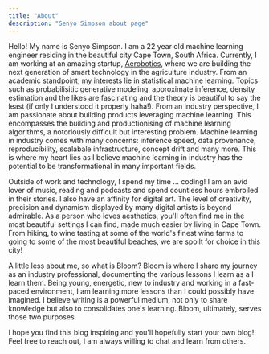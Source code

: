 ```yaml
---
title: "About"
description: "Senyo Simpson about page"
---
```


Hello! My name is Senyo Simpson. I am a 22 year old machine learning engineer residing in the beautiful city Cape Town, South Africa. Currently, I am working at an amazing startup,
[Aerobotics](https://aerobotics.com), where we are building the next generation of smart technology in the agriculture industry. From an academic standpoint, my interests lie in 
statistical machine learning. Topics such as probabilisitic generative modeling, approximate inference, density estimation and the likes are fascinating and the theory is beautiful to
say the least (if only I understood it properly haha!). From an industry perspective, I am passionate about building products leveraging machine learning. This encompasses the building and 
productionising of machine learning algorithms, a notoriously difficult but interesting problem. Machine learning in industry comes with many concerns: inference speed, data provenance, 
reproducibility, scalabale infrastructure, concept drift and many more. This is where my heart lies as I believe machine learning in industry has the potential to be transformational in many
important fields.

Outside of work and technology, I spend my time ... coding! I am an avid lover of music, reading and podcasts and spend countless hours embroiled in their stories. I also have an affinity
for digital art. The level of creativity, precision and dynamism displayed by many digital artists is beyond admirable. As a person who loves aesthetics, you'll often find me in the most beautiful
settings I can find, made much easier by living in Cape Town. From hiking, to wine tasting at some of the world's finest wine farms to going to some of the most beautiful beaches, we are spoilt
for choice in this city!

A little less about me, so what is Bloom? Bloom is where I share my journey as an industry professional, documenting the various lessons I learn as a I learn them. Being young, energetic,
new to industry and working in a fast-paced environment, I am learning more lessons than I could possibly have imagined. I believe writing is a powerful medium, not only to share knowledge
but also to consolidates one's learning. Bloom, ultimately, serves those two purposes.

I hope you find this blog inspiring and you'll hopefully start your own blog! Feel free to reach out, I am always willing to chat and learn from others.